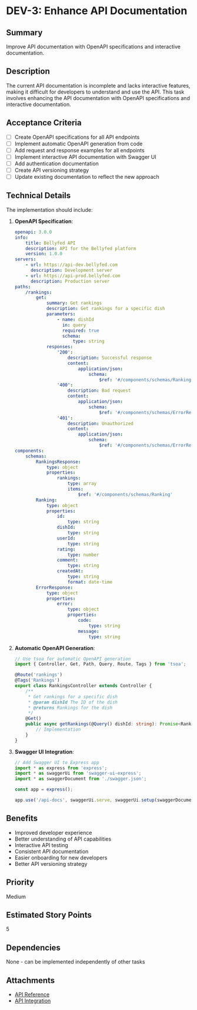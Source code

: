 # DEV-3: Enhance API Documentation

## Summary

Improve API documentation with OpenAPI specifications and interactive documentation.

## Description

The current API documentation is incomplete and lacks interactive features, making it difficult for developers to understand and use the API. This task involves enhancing the API documentation with OpenAPI specifications and interactive documentation.

## Acceptance Criteria

- [ ] Create OpenAPI specifications for all API endpoints
- [ ] Implement automatic OpenAPI generation from code
- [ ] Add request and response examples for all endpoints
- [ ] Implement interactive API documentation with Swagger UI
- [ ] Add authentication documentation
- [ ] Create API versioning strategy
- [ ] Update existing documentation to reflect the new approach

## Technical Details

The implementation should include:

1. **OpenAPI Specification**:

    ```yaml
    openapi: 3.0.0
    info:
        title: Bellyfed API
        description: API for the Bellyfed platform
        version: 1.0.0
    servers:
        - url: https://api-dev.bellyfed.com
          description: Development server
        - url: https://api-prod.bellyfed.com
          description: Production server
    paths:
        /rankings:
            get:
                summary: Get rankings
                description: Get rankings for a specific dish
                parameters:
                    - name: dishId
                      in: query
                      required: true
                      schema:
                          type: string
                responses:
                    '200':
                        description: Successful response
                        content:
                            application/json:
                                schema:
                                    $ref: '#/components/schemas/RankingsResponse'
                    '400':
                        description: Bad request
                        content:
                            application/json:
                                schema:
                                    $ref: '#/components/schemas/ErrorResponse'
                    '401':
                        description: Unauthorized
                        content:
                            application/json:
                                schema:
                                    $ref: '#/components/schemas/ErrorResponse'
    components:
        schemas:
            RankingsResponse:
                type: object
                properties:
                    rankings:
                        type: array
                        items:
                            $ref: '#/components/schemas/Ranking'
            Ranking:
                type: object
                properties:
                    id:
                        type: string
                    dishId:
                        type: string
                    userId:
                        type: string
                    rating:
                        type: number
                    comment:
                        type: string
                    createdAt:
                        type: string
                        format: date-time
            ErrorResponse:
                type: object
                properties:
                    error:
                        type: object
                        properties:
                            code:
                                type: string
                            message:
                                type: string
    ```

2. **Automatic OpenAPI Generation**:

    ```typescript
    // Use tsoa for automatic OpenAPI generation
    import { Controller, Get, Path, Query, Route, Tags } from 'tsoa';

    @Route('rankings')
    @Tags('Rankings')
    export class RankingsController extends Controller {
        /**
         * Get rankings for a specific dish
         * @param dishId The ID of the dish
         * @returns Rankings for the dish
         */
        @Get()
        public async getRankings(@Query() dishId: string): Promise<RankingsResponse> {
            // Implementation
        }
    }
    ```

3. **Swagger UI Integration**:

    ```typescript
    // Add Swagger UI to Express app
    import * as express from 'express';
    import * as swaggerUi from 'swagger-ui-express';
    import * as swaggerDocument from './swagger.json';

    const app = express();

    app.use('/api-docs', swaggerUi.serve, swaggerUi.setup(swaggerDocument));
    ```

## Benefits

- Improved developer experience
- Better understanding of API capabilities
- Interactive API testing
- Consistent API documentation
- Easier onboarding for new developers
- Better API versioning strategy

## Priority

Medium

## Estimated Story Points

5

## Dependencies

None - can be implemented independently of other tasks

## Attachments

- [API Reference](../DEVELOPMENT/backend/api-reference.md)
- [API Integration](../DEVELOPMENT/backend/api-integration.md)
